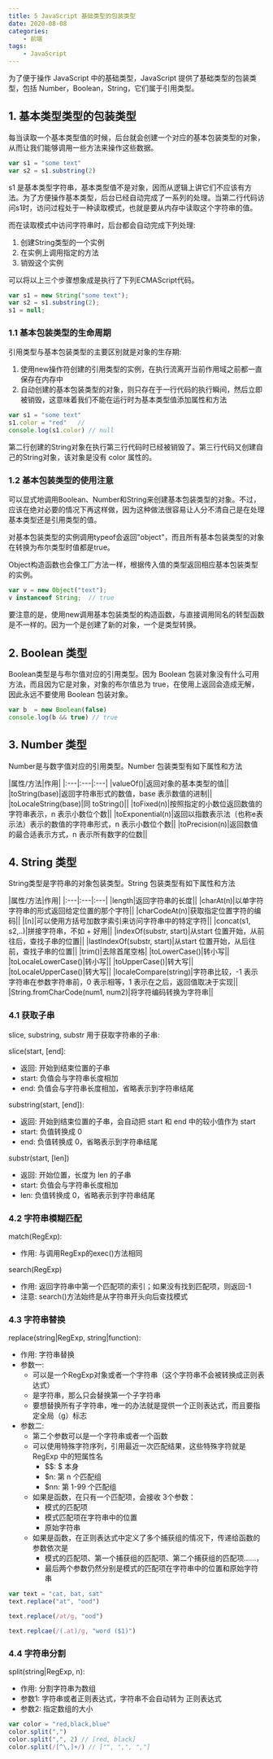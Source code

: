 ```yaml
---
title: 5 JavaScript 基础类型的包装类型
date: 2020-08-08
categories:
    - 前端
tags:
	- JavaScript
---
```

为了便于操作 JavaScript 中的基础类型，JavaScript 提供了基础类型的包装类型，包括 Number，Boolean，String，它们属于引用类型。
<!-- more -->


## 1. 基本类型类型的包装类型
每当读取一个基本类型值的时候，后台就会创建一个对应的基本包装类型的对象，从而让我们能够调用一些方法来操作这些数据。

```js
var s1 = "some text"
var s2 = s1.substring(2)
```

s1 是基本类型字符串，基本类型值不是对象，因而从逻辑上讲它们不应该有方法。为了方便操作基本类型，后台已经自动完成了一系列的处理。当第二行代码访问s1时，访问过程处于一种读取模式，也就是要从内存中读取这个字符串的值。

而在读取模式中访问字符串时，后台都会自动完成下列处理:
1. 创建String类型的一个实例
2. 在实例上调用指定的方法
3. 销毁这个实例

可以将以上三个步骤想象成是执行了下列ECMAScript代码。
```js
var s1 = new String("some text");
var s2 = s1.substring(2);
s1 = null;
```
### 1.1 基本包装类型的生命周期
引用类型与基本包装类型的主要区别就是对象的生存期:
1. 使用new操作符创建的引用类型的实例，在执行流离开当前作用域之前都一直保存在内存中
2. 自动创建的基本包装类型的对象，则只存在于一行代码的执行瞬间，然后立即被销毁，这意味着我们不能在运行时为基本类型值添加属性和方法

```js
var s1 = "some text"
s1.color = "red"   // 
console.log(s1.color) // null
```

第二行创建的String对象在执行第三行代码时已经被销毁了。第三行代码又创建自己的String对象，该对象是没有 color 属性的。

### 1.2 基本包装类型的使用注意
可以显式地调用Boolean、Number和String来创建基本包装类型的对象。不过，应该在绝对必要的情况下再这样做，因为这种做法很容易让人分不清自己是在处理基本类型还是引用类型的值。

对基本包装类型的实例调用typeof会返回"object"，而且所有基本包装类型的对象在转换为布尔类型时值都是true。

Object构造函数也会像工厂方法一样，根据传入值的类型返回相应基本包装类型的实例。

```js
var v = new Object("text");
v instanceof String;  // true
```

要注意的是，使用new调用基本包装类型的构造函数，与直接调用同名的转型函数是不一样的。因为一个是创建了新的对象，一个是类型转换。

## 2. Boolean 类型
Boolean类型是与布尔值对应的引用类型。因为 Boolean 包装对象没有什么可用方法，而且因为它是对象，对象的布尔值总为 true，在使用上返回会造成无解，因此永远不要使用 Boolean 包装对象。

```js
var b  = new Boolean(false)
console.log(b && true) // true
```

## 3. Number 类型
Number是与数字值对应的引用类型。Number 包装类型有如下属性和方法

|属性/方法|作用|
|:---|:---|:---|
|valueOf()|返回对象的基本类型的值||
|toString(base)|返回字符串形式的数值，base 表示数值的进制||
|toLocaleString(base)|同 toString()||
|toFixed(n)|按照指定的小数位返回数值的字符串表示，n 表示小数位个数||
|toExponential(n)|返回以指数表示法（也称e表示法）表示的数值的字符串形式，n 表示小数位个数||
|toPrecision(n)|返回数值的最合适表示方式，n 表示所有数字的位数||

## 4. String 类型
String类型是字符串的对象包装类型。String 包装类型有如下属性和方法

|属性/方法|作用|
|:---|:---|:---|
|length|返回字符串的长度||
|charAt(n)|以单字符字符串的形式返回给定位置的那个字符||
|charCodeAt(n)|获取指定位置字符的编码||
|[n]|可以使用方括号加数字索引来访问字符串中的特定字符||
|concat(s1, s2,..)|拼接字符串，不如 + 好用||
|indexOf(substr, start)|从start 位置开始，从前往后，查找子串的位置||
|lastIndexOf(substr, start)|从start 位置开始，从后往前，查找子串的位置||
|trim()|去除首尾空格|
|toLowerCase()|转小写||
|toLocaleLowerCase()|转小写||
|toUpperCase()|转大写||
|toLocaleUpperCase()|转大写||
|localeCompare(string)|字符串比较，-1 表示字符串在参数字符串前，0 表示相等，1 表示在之后，返回值取决于实现||
|String.fromCharCode(num1, num2)|将字符编码转换为字符串||

### 4.1 获取子串
slice, substring, substr 用于获取字符串的子串:

slice(start, [end]:
- 返回: 开始到结束位置的子串
- start: 负值会与字符串长度相加
- end: 负值会与字符串长度相加，省略表示到字符串结尾

substring(start, [end]):
- 返回: 开始到结束位置的子串，会自动把 start 和 end 中的较小值作为 start
- start: 负值转换成 0 
- end: 负值转换成 0，省略表示到字符串结尾

substr(start, [len])
- 返回: 开始位置，长度为 len 的子串
- start: 负值会与字符串长度相加
- len: 负值转换成 0，省略表示到字符串结尾

### 4.2 字符串模糊匹配
match(RegExp):
- 作用: 与调用RegExp的exec()方法相同

search(RegExp)
- 作用: 返回字符串中第一个匹配项的索引；如果没有找到匹配项，则返回-1
- 注意: search()方法始终是从字符串开头向后查找模式

### 4.3 字符串替换
replace(string|RegExp, string|function):
- 作用: 字符串替换
- 参数一:
    - 可以是一个RegExp对象或者一个字符串（这个字符串不会被转换成正则表达式）
    - 是字符串，那么只会替换第一个子字符串
    - 要想替换所有子字符串，唯一的办法就是提供一个正则表达式，而且要指定全局（g）标志
- 参数二:
    - 第二个参数可以是一个字符串或者一个函数
    - 可以使用特殊字符序列，引用最近一次匹配结果，这些特殊字符就是RegExp 中的短属性名
        - $$: $ 本身
        - $n: 第 n 个匹配组
        - $nn: 第 1-99 个匹配组
    - 如果是函数，在只有一个匹配项，会接收 3个参数：
        - 模式的匹配项
        - 模式匹配项在字符串中的位置
        - 原始字符串
    - 如果是函数，在正则表达式中定义了多个捕获组的情况下，传递给函数的参数依次是
        - 模式的匹配项、第一个捕获组的匹配项、第二个捕获组的匹配项……，
        - 最后两个参数仍然分别是模式的匹配项在字符串中的位置和原始字符串

```js
var text = "cat, bat, sat"
text.replace("at", "ood")

text.replace(/at/g, "ood")

text.replcae(/(.at)/g, "word ($1)")
```

### 4.4 字符串分割
split(string|RegExp, n):
- 作用: 分割字符串为数组
- 参数1: 字符串或者正则表达式，字符串不会自动转为 正则表达式
- 参数2: 指定数组的大小

```js
var color = "red,black,blue"
color.split(",")
color.split(",", 2) // [red, black]
color.split(/[^\,]+/) // ["", ",", ","]
```